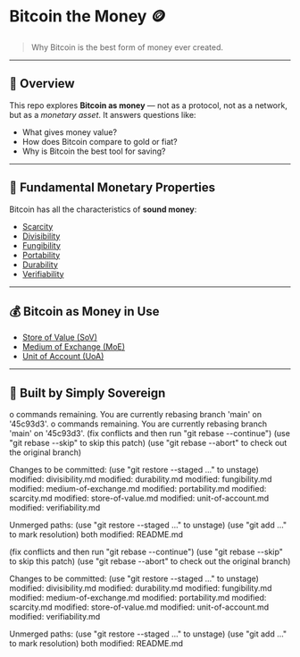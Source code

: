 # Bitcoin the Money 🪙

> Why Bitcoin is the best form of money ever created.

---

## 🧭 Overview

This repo explores **Bitcoin as money** — not as a protocol, not as a network, but as a *monetary asset*. It answers questions like:

- What gives money value?
- How does Bitcoin compare to gold or fiat?
- Why is Bitcoin the best tool for saving?

---

## 🧱 Fundamental Monetary Properties

Bitcoin has all the characteristics of **sound money**:

- [Scarcity](./scarcity.md)
- [Divisibility](./divisibility.md)
- [Fungibility](./fungibility.md)
- [Portability](./portability.md)
- [Durability](./durability.md)
- [Verifiability](./verifiability.md)

---

## 💰 Bitcoin as Money in Use

- [Store of Value (SoV)](./store-of-value.md)
- [Medium of Exchange (MoE)](./medium-of-exchange.md)
- [Unit of Account (UoA)](./unit-of-account.md)

---

## 🧡 Built by Simply Sovereign



o commands remaining.
You are currently rebasing branch 'main' on '45c93d3'.
o commands remaining.
You are currently rebasing branch 'main' on '45c93d3'.
  (fix conflicts and then run "git rebase --continue")
  (use "git rebase --skip" to skip this patch)
  (use "git rebase --abort" to check out the original branch)

Changes to be committed:
  (use "git restore --staged <file>..." to unstage)
	modified:   divisibility.md
	modified:   durability.md
	modified:   fungibility.md
	modified:   medium-of-exchange.md
	modified:   portability.md
	modified:   scarcity.md
	modified:   store-of-value.md
	modified:   unit-of-account.md
	modified:   verifiability.md

Unmerged paths:
  (use "git restore --staged <file>..." to unstage)
  (use "git add <file>..." to mark resolution)
	both modified:   README.md

  (fix conflicts and then run "git rebase --continue")
  (use "git rebase --skip" to skip this patch)
  (use "git rebase --abort" to check out the original branch)

Changes to be committed:
  (use "git restore --staged <file>..." to unstage)
	modified:   divisibility.md
	modified:   durability.md
	modified:   fungibility.md
	modified:   medium-of-exchange.md
	modified:   portability.md
	modified:   scarcity.md
	modified:   store-of-value.md
	modified:   unit-of-account.md
	modified:   verifiability.md

Unmerged paths:
  (use "git restore --staged <file>..." to unstage)
  (use "git add <file>..." to mark resolution)
	both modified:   README.md


